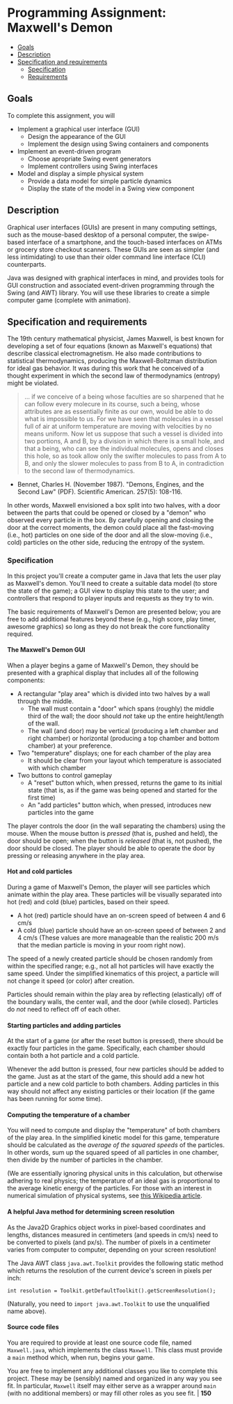 # Programming Assignment: Maxwell's Demon

- [Goals](#goals)
- [Description](#description)
- [Specification and requirements](#specification-and-requirements)
   - [Specification](#specification)
   - [Requirements](#requirements)

## Goals

To complete this assignment, you will
- Implement a graphical user interface (GUI)
   - Design the appearance of the GUI
   - Implement the design using Swing containers and components
- Implement an event-driven program
   - Choose apropriate Swing event generators
   - Implement controllers using Swing interfaces
- Model and display a simple physical system
   - Provide a data model for simple particle dynamics
   - Display the state of the model in a Swing view component

## Description

Graphical user interfaces (GUIs) are present in many computing settings, such as the mouse-based
desktop of a personal computer, the swipe-based interface of a smartphone, and the touch-based
interfaces on ATMs or grocery store checkout scanners. These GUIs are seen as simpler (and
less intimidating) to use than their older command line interface (CLI) counterparts. 

Java was designed with graphical interfaces in mind, and provides tools for GUI construction and
associated event-driven programming through the Swing (and AWT) library. You will use these
libraries to create a simple computer game (complete with animation).

## Specification and requirements

The 19th century mathematical physicist, James Maxwell, is best known for developing a set of
four equations (known as Maxwell's equations) that describe classical electromagnetism. He also
made contributions to statistical thermodynamics, producing the Maxwell-Boltzman distribution for
ideal gas behavior. It was during this work that he conceived of a thought experiment in which
the second law of thermodynamics (entropy) might be violated.

> ... if we conceive of a being whose faculties are so sharpened that he can follow every molecure
> in its course, such a being, whose attributes are as essentially finite as our own, would be able
> to do what is impossible to us. For we have seen that molecules in a vessel full of air at
> uniform temperature are moving with velocities by no means uniform. Now let us suppose that such
> a vessel is divided into two portions, A and B, by a division in which there is a small hole,
> and that a being, who can see the individual molecules, opens and closes this hole, so as took
> allow only the swifter molecules to pass from A to B, and only the slower molecules to pass from
> B to A, in contradiction to the second law of thermodynamics.
- Bennet, Charles H. (November 1987). "Demons, Engines, and the Second Law" (PDF). Scientific
  American. 257(5): 108-116.
  
In other words, Maxwell envisioned a box split into two halves, with a door between the parts that
could be opened or closed by a "demon" who observed every particle in the box. By carefully opening
and closing the door at the correct moments, the demon could place all the fast-moving (i.e., hot)
particles on one side of the door and all the slow-moving (i.e., cold) particles on the other side,
reducing the entropy of the system.

### Specification

In this project you'll create a computer game in Java that lets the user play as Maxwell's demon.
You'll need to create a suitable data model (to store the state of the game); a GUI view to
display this state to the user; and controllers that respond to player inputs and requests as
they try to win.

The basic requirements of Maxwell's Demon are presented below; you are free to add additional
features beyond these (e.g., high score, play timer, awesome graphics) so long as they do not
break the core functionality required.

#### The Maxwell's Demon GUI

When a player begins a game of Maxwell's Demon, they should be presented with a graphical display
that includes all of the following components:
- A rectangular "play area" which is divided into two halves by a wall through the middle.
   - The wall must contain a "door" which spans (roughly) the middle third of the wall; the door
     should *not* take up the entire height/length of the wall.
   - The wall (and door) may be vertical (producing a left chamber and right chamber) or horizontal
     (producing a top chamber and bottom chamber) at your preference.
- Two "temperature" displays; one for each chamber of the play area
   - It should be clear from your layout which temperature is associated with which chamber
- Two buttons to control gameplay
   - A "reset" button which, when pressed, returns the game to its initial state (that is, as if
     the game was being opened and started for the first time)
   - An "add particles" button which, when pressed, introduces new particles into the game

The player controls the door (in the wall separating the chambers) using the mouse. When the mouse
button is *pressed* (that is, pushed and held), the door should be open; when the button is
*released* (that is, not pushed), the door should be closed. The player should be able to operate
the door by pressing or releasing anywhere in the play area.

#### Hot and cold particles

During a game of Maxwell's Demon, the player will see particles which animate within the play area.
These particles will be visually separated into hot (red) and cold (blue) particles, based on
their speed.
- A hot (red) particle should have an on-screen speed of between 4 and 6 cm/s
- A cold (blue) particle should have an on-screen speed of between 2 and 4 cm/s
(These values are more manageable than the realistic 200 m/s that the median particle is moving 
in your room right now).

The speed of a newly created particle should be chosen randomly from within the specified range;
e.g., not all hot particles will have exactly the same speed. Under the simplified kinematics of
this project, a particle will not change it speed (or color) after creation.

Particles should remain within the play area by reflecting (elastically) off of the boundary walls, 
the center wall, and the door (while closed). Particles do *not* need to reflect off of each other.

#### Starting particles and adding particles

At the start of a game (or after the reset button is pressed), there should be exactly four
particles in the game. Specifically, each chamber should contain both a hot particle and a cold
particle.

Whenever the add button is pressed, four new particles should be added to the game. Just as at the
start of the game, this should add a new hot particle and a new cold particle to both chambers.
Adding particles in this way should not affect any existing particles or their location (if the
game has been running for some time).

#### Computing the temperature of a chamber

You will need to compute and display the "temperature" of both chambers of the play area. In the
simplified kinetic model for this game, temperature should be calculated as the
*average of the squared speeds* of the particles. In other words, sum up the squared speed of all
particles in one chamber, then divide by the number of particles in the chamber.

(We are essentially ignoring physical units in this calculation, but otherwise adhering to real
physics; the temperature of an ideal gas is proportional to the average kinetic energy of the
particles. For those with an interest in numerical simulation of physical systems, see
[this Wikipedia article](http://en.wikipedia.org/wiki/Kinetic_theory_of_gases#Temperature_and_kinetic_energy).

#### A helpful Java method for determining screen resolution

As the Java2D Graphics object works in pixel-based coordinates and lengths, distances measured in
centimeters (and speeds in cm/s) need to be converted to pixels (and px/s). The number of pixels
in a centimeter varies from computer to computer, depending on your screen resolution!

The Java AWT class `java.awt.Toolkit` provides the following static method which returns the
resolution of the current device's screen in pixels per inch:
```
int resolution = Toolkit.getDefaultToolkit().getScreenResolution();
```
(Naturally, you need to `import java.awt.Toolkit` to use the unqualified name above).

#### Source code files

You are required to provide at least one source code file, named `Maxwell.java`, which implements
the class `Maxwell`. This class must provide a `main` method which, when run, begins your game.

You are free to implement any additional classes you like to complete this project. These may be
(sensibly) named and organized in any way you see fit. In particular, `Maxwell` itself may either
serve as a wrapper around `main` (with no additional members) or may fill other roles as you see fit.                                            | **150**

